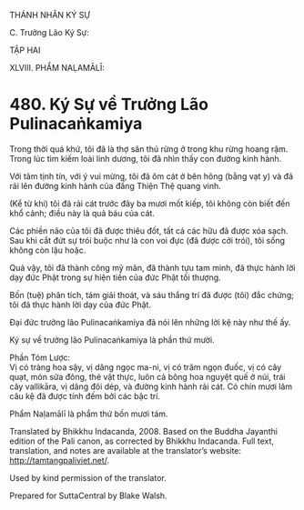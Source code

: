 THÁNH NHÂN KÝ SỰ

C. Trưởng Lão Ký Sự:

TẬP HAI

XLVIII. PHẨM NAḶAMĀLĪ:

# 480\. Ký Sự về Trưởng Lão Pulinacaṅkamiya

Trong thời quá khứ, tôi đã là thợ săn thú rừng ở trong khu rừng hoang rậm. Trong lúc tìm kiếm loài linh dương, tôi đã nhìn thấy con đường kinh hành.

Với tâm tịnh tín, với ý vui mừng, tôi đã ôm cát ở bên hông (bằng vạt y) và đã rải lên đường kinh hành của đấng Thiện Thệ quang vinh.

(Kể từ khi) tôi đã rải cát trước đây ba mươi mốt kiếp, tôi không còn biết đến khổ cảnh; điều này là quả báu của cát.

Các phiền não của tôi đã được thiêu đốt, tất cả các hữu đã được xóa sạch. Sau khi cắt đứt sự trói buộc như là con voi đực (đã được cởi trói), tôi sống không còn lậu hoặc.

Quả vậy, tôi đã thành công mỹ mãn, đã thành tựu tam minh, đã thực hành lời dạy đức Phật trong sự hiện tiền của đức Phật tối thượng.

Bốn (tuệ) phân tích, tám giải thoát, và sáu thắng trí đã được (tôi) đắc chứng; tôi đã thực hành lời dạy của đức Phật.

Đại đức trưởng lão Pulinacaṅkamiya đã nói lên những lời kệ này như thế ấy.

Ký sự về trưởng lão Pulinacaṅkamiya là phần thứ mười.

Phần Tóm Lược:  
Vị có tràng hoa sậy, vị dâng ngọc ma-ni, vị có trăm ngọn đuốc, vị có cây quạt, món sữa đông, thẻ vật thực, luôn cả bông hoa nguyệt quế ở núi, trái cây vallikāra, vị dâng đôi dép, và đường kinh hành rải cát. Có chín mươi lăm câu kệ đã được tính đếm bởi các bậc trí.

Phẩm Naḷamālī là phẩm thứ bốn mươi tám.

Translated by Bhikkhu Indacanda, 2008. Based on the Buddha Jayanthi edition of the Pali canon, as corrected by Bhikkhu Indacanda. Full text, translation, and notes are available at the translator’s website: http://tamtangpaliviet.net/.

Used by kind permission of the translator.

Prepared for SuttaCentral by Blake Walsh.